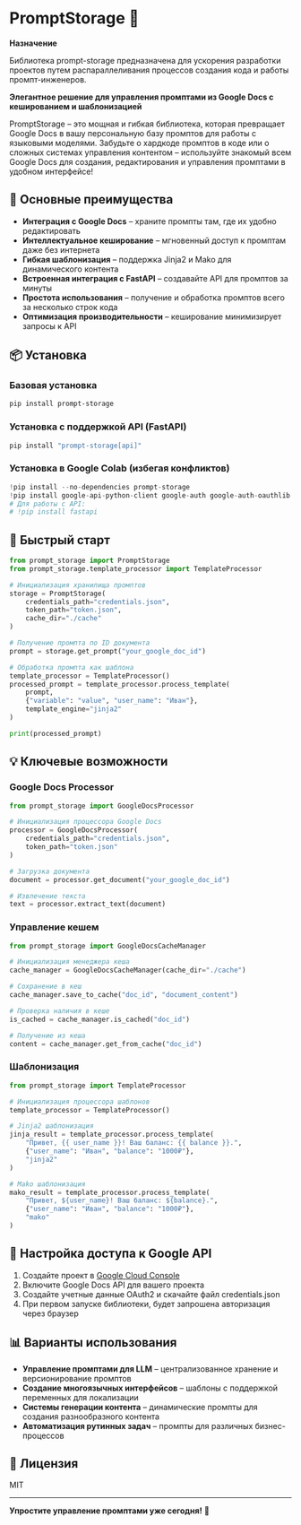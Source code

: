 # PromptStorage 🚀

**Назначение**

Библиотека prompt-storage предназначена для ускорения разработки проектов путем распараллеливания процессов создания кода и работы промпт-инженеров.

**Элегантное решение для управления промптами из Google Docs с кешированием и шаблонизацией**

PromptStorage – это мощная и гибкая библиотека, которая превращает Google Docs в вашу персональную базу промптов для работы с языковыми моделями. Забудьте о хардкоде промптов в коде или о сложных системах управления контентом – используйте знакомый всем Google Docs для создания, редактирования и управления промптами в удобном интерфейсе!

## 🌟 Основные преимущества

- **Интеграция с Google Docs** – храните промпты там, где их удобно редактировать
- **Интеллектуальное кеширование** – мгновенный доступ к промптам даже без интернета
- **Гибкая шаблонизация** – поддержка Jinja2 и Mako для динамического контента
- **Встроенная интеграция с FastAPI** – создавайте API для промптов за минуты
- **Простота использования** – получение и обработка промптов всего за несколько строк кода
- **Оптимизация производительности** – кеширование минимизирует запросы к API

## 📦 Установка

### Базовая установка
```bash
pip install prompt-storage
```

### Установка с поддержкой API (FastAPI)
```bash
pip install "prompt-storage[api]"
```

### Установка в Google Colab (избегая конфликтов)
```python
!pip install --no-dependencies prompt-storage
!pip install google-api-python-client google-auth google-auth-oauthlib python-docx jinja2 mako
# Для работы с API:
# !pip install fastapi
```

## 🚀 Быстрый старт

```python
from prompt_storage import PromptStorage
from prompt_storage.template_processor import TemplateProcessor

# Инициализация хранилища промптов
storage = PromptStorage(
    credentials_path="credentials.json",
    token_path="token.json",
    cache_dir="./cache"
)

# Получение промпта по ID документа
prompt = storage.get_prompt("your_google_doc_id")

# Обработка промпта как шаблона
template_processor = TemplateProcessor()
processed_prompt = template_processor.process_template(
    prompt, 
    {"variable": "value", "user_name": "Иван"},
    template_engine="jinja2"
)

print(processed_prompt)
```

## 💡 Ключевые возможности

### Google Docs Processor

```python
from prompt_storage import GoogleDocsProcessor

# Инициализация процессора Google Docs
processor = GoogleDocsProcessor(
    credentials_path="credentials.json",
    token_path="token.json"
)

# Загрузка документа
document = processor.get_document("your_google_doc_id")

# Извлечение текста
text = processor.extract_text(document)
```

### Управление кешем

```python
from prompt_storage import GoogleDocsCacheManager

# Инициализация менеджера кеша
cache_manager = GoogleDocsCacheManager(cache_dir="./cache")

# Сохранение в кеш
cache_manager.save_to_cache("doc_id", "document_content")

# Проверка наличия в кеше
is_cached = cache_manager.is_cached("doc_id")

# Получение из кеша
content = cache_manager.get_from_cache("doc_id")
```

### Шаблонизация

```python
from prompt_storage import TemplateProcessor

# Инициализация процессора шаблонов
template_processor = TemplateProcessor()

# Jinja2 шаблонизация
jinja_result = template_processor.process_template(
    "Привет, {{ user_name }}! Ваш баланс: {{ balance }}.",
    {"user_name": "Иван", "balance": "1000₽"},
    "jinja2"
)

# Mako шаблонизация
mako_result = template_processor.process_template(
    "Привет, ${user_name}! Ваш баланс: ${balance}.",
    {"user_name": "Иван", "balance": "1000₽"},
    "mako"
)
```

## 🔧 Настройка доступа к Google API

1. Создайте проект в [Google Cloud Console](https://console.cloud.google.com/)
2. Включите Google Docs API для вашего проекта
3. Создайте учетные данные OAuth2 и скачайте файл credentials.json
4. При первом запуске библиотеки, будет запрошена авторизация через браузер

## 📊 Варианты использования

- **Управление промптами для LLM** – централизованное хранение и версионирование промптов
- **Создание многоязычных интерфейсов** – шаблоны с поддержкой переменных для локализации
- **Системы генерации контента** – динамические промпты для создания разнообразного контента
- **Автоматизация рутинных задач** – промпты для различных бизнес-процессов

## 📜 Лицензия

MIT

---

**Упростите управление промптами уже сегодня!** 🚀
